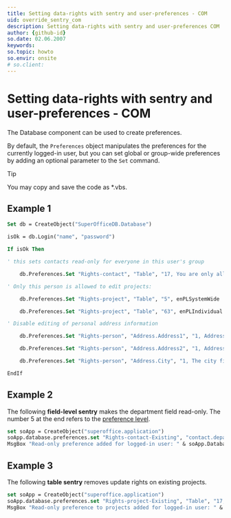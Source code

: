```yaml
---
title: Setting data-rights with sentry and user-preferences - COM
uid: override_sentry_com
description: Setting data-rights with sentry and user-preferences COM
author: {github-id}
so.date: 02.06.2007
keywords:
so.topic: howto
so.envir: onsite
# so.client:
---
```


# Setting data-rights with sentry and user-preferences - COM

The Database component can be used to create preferences.

By default, the `Preferences` object manipulates the preferences for the currently logged-in user, but you can set global or group-wide preferences by adding an optional parameter to the `Set` command.

> [!TIP]
> You may copy and save the code as *.vbs.

## Example 1

```vb
Set db = CreateObject("SuperOfficeDB.Database")

isOk = db.Login("name", "password")

If isOk Then

' this sets contacts read-only for everyone in this user's group

    db.Preferences.Set "Rights-contact", "Table", "17, You are only allowed read-only access to contacts", enPLGroup

' Only this person is allowed to edit projects:

    db.Preferences.Set "Rights-project", "Table", "5", enPLSystemWide

    db.Preferences.Set "Rights-project", "Table", "63", enPLIndividual

' Disable editing of personal address information

    db.Preferences.Set "Rights-person", "Address.Address1", "1, Addresses are read-only"

    db.Preferences.Set "Rights-person", "Address.Address2", "1, Addresses are read-only"

    db.Preferences.Set "Rights-person", "Address.City", "1, The city field is read-only"

EndIf
```

## Example 2

The following **field-level sentry** makes the department field read-only. The number 5 at the end refers to the [preference level][1].

```vb
set soApp = CreateObject("superoffice.application")
soApp.database.preferences.set "Rights-contact-Existing", "contact.department", "1, The department field is read-only on all existing contacts", 5
MsgBox "Read-only preference added for logged-in user: " & soApp.Database.UserName
```

## Example 3

The following **table sentry** removes update rights on existing projects.

```vb
set soApp = CreateObject("superoffice.application")
soApp.database.preferences.set "Rights-project-Existing", "Table", "17, You may not change existing projects", 5
MsgBox "Read-only preference to projects added for logged-in user: " & soApp.Database.UserName
```

<!-- Referenced links -->
[1]: ../overrides.md
